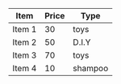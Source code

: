 |Item|Price|Type|
|--------|--|--------|
|Item 1|30|toys|
|Item 2|50|D.I.Y|
|Item 3|70|toys|
|Item 4|10|shampoo|
